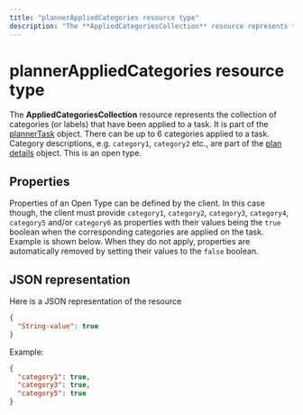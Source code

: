 ---title: "plannerAppliedCategories resource type"description: "The **AppliedCategoriesCollection** resource represents the collection of categories (or labels) that have been applied to a task. It is part of the plannerTask object."---# plannerAppliedCategories resource type


The **AppliedCategoriesCollection** resource represents the collection of categories (or labels) that have been applied to a task. It is part of the [plannerTask](plannertask.md) object.
There can be up to 6 categories applied to a task. Category descriptions, e.g. `category1`, `category2` etc., are part of the [plan details](plannerplandetails.md) object. This is an open type.

## Properties
Properties of an Open Type can be defined by the client. In this case though, the client must provide `category1`, `category2`, `category3`, `category4`, `category5` and/or `category6` as properties with their values being the `true` boolean when the corresponding categories are applied on the task. Example is shown below. When they do not apply, properties are automatically removed by setting their values to the `false` boolean. 

## JSON representation

Here is a JSON representation of the resource

<!-- {
  "blockType": "resource",
  "openType": true,
  "optionalProperties": [ "String-value" ],
  "@odata.type": "microsoft.graph.plannerAppliedCategories"
}-->

```json
{
  "String-value": true
}
```

Example: 

```json
{
  "category1": true,
  "category3": true,
  "category5": true
}
```

<!-- uuid: 8fcb5dbc-d5aa-4681-8e31-b001d5168d79
2015-10-25 14:57:30 UTC -->
<!-- {
  "type": "#page.annotation",
  "description": "plannerAppliedCategories resource",
  "keywords": "",
  "section": "documentation",
  "tocPath": ""
}-->